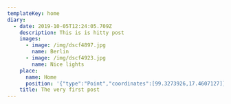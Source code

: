 ```yaml
---
templateKey: home
diary:
  - date: 2019-10-05T12:24:05.709Z
    description: This is is hitty post
    images:
      - image: /img/dscf4897.jpg
        name: Berlin
      - image: /img/dscf4923.jpg
        name: Nice lights
    place:
      name: Home
      position: '{"type":"Point","coordinates":[99.3273926,17.4607127]}'
    title: The very first post
---
```


